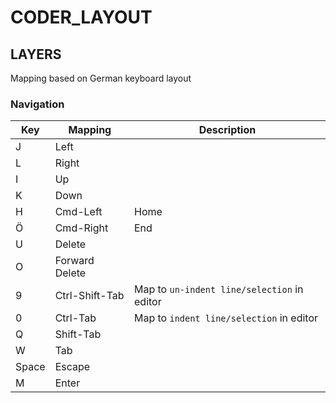 # CODER_LAYOUT

## LAYERS

Mapping based on German keyboard layout

### Navigation

 Key | Mapping | Description
  --- | ---- | ----
 J | Left | 
 L | Right | 
 I | Up | 
 K | Down | 
 H | Cmd-Left | Home 
 Ö | Cmd-Right | End
 U | Delete |
 O | Forward Delete |
 9 | Ctrl-Shift-Tab | Map to `un-indent line/selection` in editor
 0 | Ctrl-Tab | Map to `indent line/selection` in editor
 Q | Shift-Tab | 
 W | Tab |
 Space | Escape |
 M | Enter

